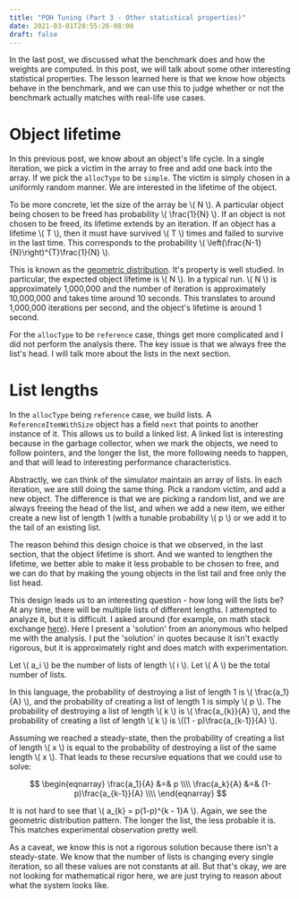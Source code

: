 ```yaml
---
title: "POH Tuning (Part 3 - Other statistical properties)"
date: 2021-03-01T20:55:26-08:00
draft: false
---
```


In the last post, we discussed what the benchmark does and how the weights are computed. In this post, we will talk about some other interesting statistical properties. The lesson learned here is that we know how objects behave in the benchmark, and we can use this to judge whether or not the benchmark actually matches with real-life use cases. 

# Object lifetime
In this previous post, we know about an object's life cycle. In a single iteration, we pick a victim in the array to free and add one back into the array. If we pick the `allocType` to be `simple`. The victim is simply chosen in a uniformly random manner. We are interested in the lifetime of the object. 

To be more concrete, let the size of the array be \\( N \\). A particular object being chosen to be freed has probability \\( \frac{1}{N} \\). If an object is not chosen to be freed, its lifetime extends by an iteration. If an object has a lifetime \\( T \\), then it must have survived \\( T \\) times and failed to survive in the last time. This corresponds to the probability \\( \left(\frac{N-1}{N}\right)^{T}\frac{1}{N} \\). 

This is known as the [geometric distribution](https://en.wikipedia.org/wiki/Geometric_distribution). It's property is well studied. In particular, the expected object lifetime is \\( N \\). In a typical run. \\( N \\) is approximately 1,000,000 and the number of iteration is approximately 10,000,000 and takes time around 10 seconds. This translates to around 1,000,000 iterations per second, and the object's lifetime is around 1 second.

For the `allocType` to be `reference` case, things get more complicated and I did not perform the analysis there. The key issue is that we always free the list's head. I will talk more about the lists in the next section.

# List lengths
In the `allocType` being `reference` case, we build lists. A `ReferenceItemWithSize` object has a field `next` that points to another instance of it. This allows us to build a linked list. A linked list is interesting because in the garbage collector, when we mark the objects, we need to follow pointers, and the longer the list, the more following needs to happen, and that will lead to interesting performance characteristics.

Abstractly, we can think of the simulator maintain an array of lists. In each iteration, we are still doing the same thing. Pick a random victim, and add a new object. The difference is that we are picking a random list, and we are always freeing the head of the list, and when we add a new item, we either create a new list of length 1 (with a tunable probability \\( p \\) or we add it to the tail of an existing list. 

The reason behind this design choice is that we observed, in the last section, that the object lifetime is short. And we wanted to lengthen the lifetime, we better able to make it less probable to be chosen to free, and we can do that by making the young objects in the list tail and free only the list head.

This design leads us to an interesting question - how long will the lists be? At any time, there will be multiple lists of different lengths. I attempted to analyze it, but it is difficult. I asked around (for example, on math stack exchange [here](https://math.stackexchange.com/questions/4005189/random-list-lengths/4012037#4012037)). Here I present a 'solution' from an anonymous who helped me with the analysis. I put the 'solution' in quotes because it isn't exactly rigorous, but it is approximately right and does match with experimentation.

Let \\( a_i \\) be the number of lists of length \\( i \\). Let \\( A \\) be the total number of lists.

In this language, the probability of destroying a list of length 1 is \\( \frac{a_1}{A} \\), and the probability of creating a list of length 1 is simply \\( p \\). The probability of destroying a list of length \\( k \\) is \\( \frac{a_{k}}{A} \\), and the probability of creating a list of length \\( k \\) is \\((1 - p)\frac{a_{k-1}}{A} \\).

Assuming we reached a steady-state, then the probability of creating a list of length \\( x \\) is equal to the probability of destroying a list of the same length \\( x \\). That leads to these recursive equations that we could use to solve:

$$
\begin{eqnarray}
\frac{a_1}{A} &=& p \\\\
\frac{a_k}{A} &=& (1-p)\frac{a_{k-1}}{A} \\\\
\end{eqnarray}
$$

It is not hard to see that \\( a_{k} = p(1-p)^{k - 1}A \\). Again, we see the geometric distribution pattern. The longer the list, the less probable it is. This matches experimental observation pretty well.

As a caveat, we know this is not a rigorous solution because there isn't a steady-state. We know that the number of lists is changing every single iteration, so all these values are not constants at all. But that's okay, we are not looking for mathematical rigor here, we are just trying to reason about what the system looks like. 